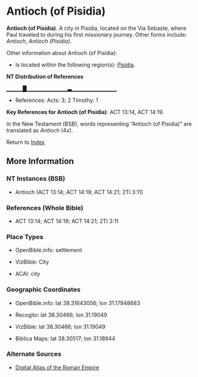 # Antioch (of Pisidia)
**Antioch (of Pisidia)**. 
A city in Pisidia, located on the Via Sebaste, where Paul traveled to during his first missionary journey. 
Other forms include: 
*Antioch*, *Antioch (Pisidia)*. 




Other information about Antioch (of Pisidia):


* Is located within the following region(s): 
[Pisidia](Pisidia.md). 


**NT Distribution of References**

▁▁▁▁█▁▁▁▁▁▁▁▁▁▁▃▁▁▁▁▁▁▁▁▁▁▁
* References: Acts: 3; 2 Timothy: 1



**Key References for Antioch (of Pisidia)**: 
ACT 13:14, ACT 14:19. 




In the New Testament (BSB), words representing “Antioch (of Pisidia)” are translated as 
*Antioch* (4x). 


Return to [Index](00-Index.md)

## More Information

### NT Instances (BSB)

* Antioch (ACT 13:14; ACT 14:19; ACT 14:21; 2TI 3:11)



### References (Whole Bible)

* ACT 13:14; ACT 14:19; ACT 14:21; 2TI 3:11


### Place Types

* OpenBible.info: settlement

* VizBible: City

* ACAI: city



### Geographic Coordinates

* OpenBible.info: lat 38.31643056; lon 31.17948683

* Recogito: lat 38.30466; lon 31.19049

* VizBible: lat 38.30466; lon 31.19049

* Biblica Maps: lat 38.30517; lon 31.18944



### Alternate Sources

* [Digital Atlas of the Roman Empire](https://imperium.ahlfeldt.se/places/21442)



